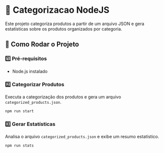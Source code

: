 # 📌 Categorizacao NodeJS

Este projeto categoriza produtos a partir de um arquivo JSON e gera estatísticas sobre os produtos organizados por categoria.

## 🚀 Como Rodar o Projeto

### 1️⃣ Pré-requisitos
- Node.js instalado

### 2️⃣ Categorizar Produtos
Executa a categorização dos produtos e gera um arquivo `categorized_products.json`.
```sh
npm run start 
```

### 3️⃣ Gerar Estatísticas
Analisa o arquivo `categorized_products.json` e exibe um resumo estatístico.
```sh
npm run stats
```